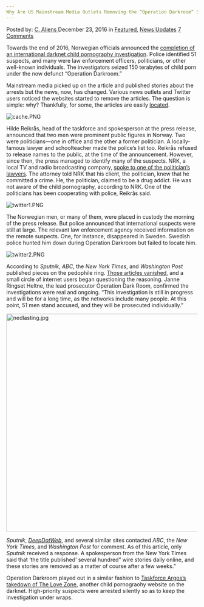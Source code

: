```yaml
---
Why Are US Mainstream Media Outlets Removing the “Operation Darkroom” Story?
---
```

<article class="post-listing post-17105 post type-post status-publish format-standard has-post-thumbnail hentry category-deepdot-news category-news-updates tag-darkroom tag-mainstream tag-media tag-operation tag-outlets tag-removing tag-story">
    <div class="post-inner">
    <p class="post-meta">
    <span>Posted by: <a href="https://www.deepdotweb.com/author/caliens/" title="">C. Aliens </a></span>
    <span>December 23, 2016</span>
    <span>in <a href="https://www.deepdotweb.com/category/deepdot-news/" rel="category tag">Featured</a>, <a href="https://www.deepdotweb.com/category/news-updates/" rel="category tag">News Updates</a></span>
    <span><a href="https://www.deepdotweb.com/2016/12/23/us-mainstream-media-outlets-removing-operation-darkroom-story/#comments">7 Comments</a></span>
    </p>
    <div class="clear"></div>
    <div class="entry">
    <p>Towards the end of 2016, Norwegian officials announced the <a href="http://www.nordlys.no/seksuelle-overgrep/overgrep-mot-barn/krim/51-personer-involvert-i-pedofilisak-det-er-flere-hoyt-utdannende-med-hoy-it-kompetanse/s/5-34-518851">completion of an international darknet child pornography investigation</a>. Police identified 51 suspects, and many were law enforcement officers, politicians, or other well-known individuals. The investigators seized 150 terabytes of child porn under the now defunct &#8220;Operation Darkroom.&#8221;</p>
    <p>Mainstream media picked up on the article and published stories about the arrests but the news, now, has changed. Various news outlets and Twitter users noticed the websites started to remove the articles. The question is simple: why? Thankfully, for some, the articles are easily <a href="http://archive.is/uq4oF">located</a>.</p>
    <p><img class="wp-image-17114 aligncenter" src="https://www.deepdotweb.com/wp-content/uploads/2016/12/cache-png.png" alt="cache.PNG" srcset="https://www.deepdotweb.com/wp-content/uploads/2016/12/cache-png.png 600w, https://www.deepdotweb.com/wp-content/uploads/2016/12/cache-png-300x213.png 300w" sizes="(max-width: 600px) 100vw, 600px" /></p>
    <p>Hilde Reikrås, head of the taskforce and spokesperson at the press release, announced that two men were prominent public figures in Norway. Two were politicians—one in office and the other a former politician. A locally-famous lawyer and schoolteacher made the police&#8217;s list too. Reikrås refused to release names to the public, at the time of the announcement. However, since then, the press managed to identify many of the suspects. NRK, a local TV and radio broadcasting company, <a href="https://www.nrk.no/hordaland/to-politikarar-tatt-i-massiv-overgrepssak-1.13236655">spoke to one of the politician’s lawyers</a>. The attorney told NRK that his client, the politician, knew that he committed a crime. He, the politician, claimed to be a drug addict. He was not aware of the child pornography, according to NRK. One of the politicians has been cooperating with police, Reikrås said.</p>
    <p><img class="wp-image-17115 aligncenter" src="https://www.deepdotweb.com/wp-content/uploads/2016/12/twitter1-png.png" alt="twitter1.PNG" srcset="https://www.deepdotweb.com/wp-content/uploads/2016/12/twitter1-png.png 504w, https://www.deepdotweb.com/wp-content/uploads/2016/12/twitter1-png-300x163.png 300w" sizes="(max-width: 504px) 100vw, 504px" /></p>
    <p>The Norwegian men, or many of them, were placed in custody the morning of the press release. But police announced that international suspects were still at large. The relevant law enforcement agency received information on the remote suspects. One, for instance, disappeared in Sweden. Swedish police hunted him down during Operation Darkroom but failed to locate him.</p>
    <p><img class="wp-image-17116 aligncenter" src="https://www.deepdotweb.com/wp-content/uploads/2016/12/twitter2-png.png" alt="twitter2.PNG" srcset="https://www.deepdotweb.com/wp-content/uploads/2016/12/twitter2-png.png 510w, https://www.deepdotweb.com/wp-content/uploads/2016/12/twitter2-png-300x194.png 300w" sizes="(max-width: 510px) 100vw, 510px" /></p>
    <p>According to <em>Sputnik</em>, <em>ABC</em>, the <em>New York Times</em>, and <em>Washington Post</em> published pieces on the pedophile ring. <a href="https://sputniknews.com/europe/201612131048506691-norway-pedophile-ring-media/">Those articles vanished</a>, and a small circle of internet users began questioning the reasoning. Janne Ringset Heltne, the lead prosecutor Operation Dark Room, confirmed the investigations were real and ongoing. &#8220;This investigation is still in progress and will be for a long time, as the networks include many people. At this point, 51 men stand accused, and they will be prosecuted individually.&#8221;</p>
    <p><img class="wp-image-17117 aligncenter" src="https://www.deepdotweb.com/wp-content/uploads/2016/12/nedlasting-jpg.jpeg" alt="nedlasting.jpg" width="858" height="572" srcset="https://www.deepdotweb.com/wp-content/uploads/2016/12/nedlasting-jpg.jpeg 1080w, https://www.deepdotweb.com/wp-content/uploads/2016/12/nedlasting-jpg-300x200.jpeg 300w, https://www.deepdotweb.com/wp-content/uploads/2016/12/nedlasting-jpg-1024x683.jpeg 1024w" sizes="(max-width: 858px) 100vw, 858px" /></p>
    <p><em>Sputnik</em>, <a href="https://www.deepdotweb.com/2016/12/03/darknet-child-porn-investigator-us-identifies-250-pedophiles-daily/"><em>DeepDotWeb</em></a>, and several similar sites contacted <em>ABC</em>, the <em>New York Times</em>, and <em>Washington Post</em> for comment. As of this article, only <em>Sputnik </em>received a response. A spokesperson from the New York Times said that &#8216;the title published&#8217; several hundred&#8221; wire stories daily online, and these stories are removed as a matter of course after a few weeks.&#8221;</p>
    <p>Operation Darkroom played out in a similar fashion to <a href="https://www.deepdotweb.com/2016/07/20/police-infiltrated-darknet-forum-hunt-pedophiles/">Taskforce Argos’s takedown of The Love Zone</a>, another child pornograohy website on the darknet. High-priority suspects were arrested silently so as to keep the investigation under wraps.</p>
    </div>
    <span style="display:none"><a href="https://www.deepdotweb.com/tag/darkroom/" rel="tag">darkroom</a> <a href="https://www.deepdotweb.com/tag/mainstream/" rel="tag">mainstream</a> <a href="https://www.deepdotweb.com/tag/media/" rel="tag">media</a> <a href="https://www.deepdotweb.com/tag/operation/" rel="tag">operation</a> <a href="https://www.deepdotweb.com/tag/outlets/" rel="tag">outlets</a> <a href="https://www.deepdotweb.com/tag/removing/" rel="tag">removing</a> <a href="https://www.deepdotweb.com/tag/story/" rel="tag">story</a></span> <span style="display:none" class="updated">2016-12-23</span>
    <div style="display:none" class="vcard author" itemprop="author" itemscope itemtype="http://schema.org/Person"><strong class="fn" itemprop="name"><a href="https://www.deepdotweb.com/author/caliens/" title="Posts by C. Aliens" rel="author">C. Aliens</a></strong></div>
    </div>
</article>

